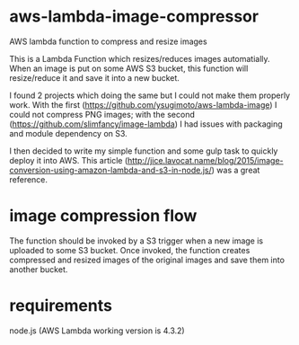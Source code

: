 # aws-lambda-image-compressor
AWS lambda function to compress and resize images 

This is a Lambda Function which resizes/reduces images automatially. When an image is put on some AWS S3 bucket, this function will resize/reduce it and save it into a new bucket.

I found 2 projects which doing the same but I could not make them properly work. With the first (https://github.com/ysugimoto/aws-lambda-image) I could not compress PNG images; with the second  (https://github.com/slimfancy/image-lambda) I had issues with packaging and module dependency on S3. 

I then decided to write my simple function and some gulp task to quickly deploy it into AWS. This article (http://jice.lavocat.name/blog/2015/image-conversion-using-amazon-lambda-and-s3-in-node.js/) was a great reference.

# image compression flow
The function should be invoked by a S3 trigger when a new image is uploaded to some S3 bucket. Once invoked, the function creates compressed and resized images of the original images and save them into another bucket. 

# requirements
node.js (AWS Lambda working version is 4.3.2)

# 
